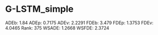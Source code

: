 # G-LSTM_simple

ADEb: 1.84
ADEp: 0.7175
ADEv: 2.2291
FDEb: 3.479
FDEp: 1.3753
FDEv: 4.0465
Rank: 375
WSADE: 1.2668
WSFDE: 2.3724